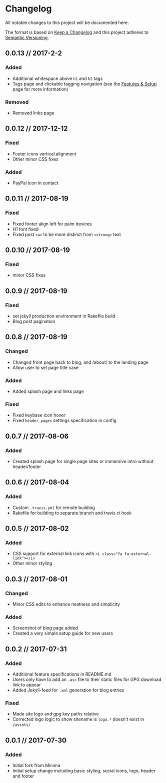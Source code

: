 # Changelog
All notable changes to this project will be documented here.

The format is based on [Keep a Changelog](http://keepachangelog.com/en/1.0.0/)
and this project adheres to [Semantic Versioning](http://semver.org/spec/v2.0.0.html).

## 0.0.13 // 2017-2-2
### Added
- Additional whitespace above `h1` and `h2` tags
- Tags page and clickable tagging navigation (see the [Features & Setup](/_pages/setup.md) page for more information)

### Removed
- Removed links page

## 0.0.12 // 2017-12-12
### Fixed
- Footer icons vertical alignment
- Other minor CSS fixes

### Added
- PayPal icon in contact

## 0.0.11 // 2017-08-19
### Fixed
- Fixed footer align left for palm devices
- H1 font fixed
- Fixed post `<a>` to be more distinct from `<strong>` text


## 0.0.10 // 2017-08-19
### Fixed
- minor CSS fixes

## 0.0.9 // 2017-08-19
### Fixed
- set jekyll production environment in Rakefile build
- Blog post pagination

## 0.0.8 // 2017-08-19
### Changed
- Changed front page back to blog, and /about/ to the landing page
- Allow user to set page title case

### Added
- Added splash page and links page

### Fixed
- Fixed keybase icon hover
- Fixed `header_pages` settings specification in config

## 0.0.7 // 2017-08-06
### Added
- Created splash page for single page sites or immersive intro without header/footer

## 0.0.6 // 2017-08-04
### Added
- Custom `.travis.yml` for remote building
- Rakefile for building to separate branch and travis ci hook

## 0.0.5 // 2017-08-02
### Added
- CSS support for external link icons with `<i class="fa fa-external-link"></i>`
- Other minor styling

## 0.0.3 // 2017-08-01
### Changed
- Minor CSS edits to enhance neatness and simplicity

### Added
- Screenshot of blog page added
- Created a very simple setup guide for new users

## 0.0.2 // 2017-07-31
### Added
- Additional feature specifications in README.md
- Users only have to add an `.asc` file to their static files for GPG download link to appear
- Added Jekyll-feed for `.xml` generation for blog entries

### Fixed
- Made site logo and gpg key paths relative
- Corrected logo logic to show sitename is `logo.*` doesn't exist in `/assets/`

## 0.0.1 // 2017-07-30
### Added
- Initial fork from Minima
- Initial setup change including basic styling, social icons, logo, header and footer
